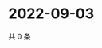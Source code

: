 # 2022-09-03

共 0 条

<!-- BEGIN WEIBO -->
<!-- 最后更新时间 Sat Sep 03 2022 07:16:26 GMT+0800 (China Standard Time) -->

<!-- END WEIBO -->
